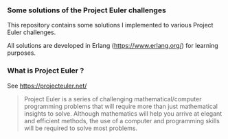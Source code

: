 ### Some solutions of the Project Euler challenges

This repository contains some solutions I implemented to various Project Euler challenges.

All solutions are developed in Erlang (https://www.erlang.org/) for learning purposes.

### What is Project Euler ?

See https://projecteuler.net/

> Project Euler is a series of challenging mathematical/computer programming problems that will require more than just mathematical insights to solve. Although mathematics will help you arrive at elegant and efficient methods, the use of a computer and programming skills will be required to solve most problems.

